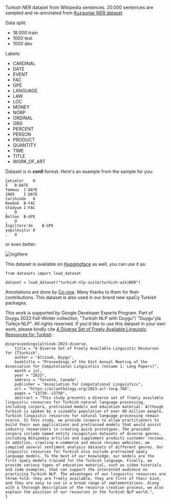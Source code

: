 Turkish NER dataset from Wikipedia sentences. 20.000 sentences are sampled and re-annotated from [Kuzgunlar NER dataset](https://data.mendeley.com/datasets/cdcztymf4k/1).


Data split:

- 18.000 train
- 1000 test
- 1000 dev

Labels:

- CARDINAL
- DATE
- EVENT
- FAC
- GPE
- LANGUAGE
- LAW
- LOC
- MONEY
- NORP
- ORDINAL
- ORG
- PERCENT
- PERSON
- PRODUCT
- QUANTITY
- TIME
- TITLE
- WORK_OF_ART

Dataset is in **conll** format. Here's an example from the sample for you:

```
Çekimler	O
5	B-DATE
Temmuz	I-DATE
2005	I-DATE
tarihinde	O
Reebok	B-FAC
Stadyum	I-FAC
,	O
Bolton	B-GPE
,	O
İngiltere'de	B-GPE
yapılmıştır	O
.	O
```
or even better:

![ingiltere](https://github.com/turkish-nlp-suite/Turkish-Wiki-NER-Dataset/assets/8277232/f130a1e9-a3e7-40b9-8204-4917d89607b8)

This dataset is available on [Huggingface](https://huggingface.co/datasets/turkish-nlp-suite/turkish-wikiNER) as well, you can use it as:

```
from datasets import load_dataset

dataset = load_dataset("turkish-nlp-suite/turkish-wikiNER")
```


Annotations are done by [Co-one](https://co-one.co/). Many thanks to them for their contributions. This dataset is also used in our brand new spaCy Turkish packages.

This work is supported by Google Developer Experts Program.
Part of Duygu 2022 Fall-Winter collection, "Turkish NLP with Duygu"/ "Duygu'yla Türkçe NLP". All rights reserved. If you'd like to use this dataset in your own work, please kindly cite [A Diverse Set of Freely Available Linguistic Resources for Turkish](https://aclanthology.org/2023.acl-long.768/) :

```
@inproceedings{altinok-2023-diverse,
    title = "A Diverse Set of Freely Available Linguistic Resources for {T}urkish",
    author = "Altinok, Duygu",
    booktitle = "Proceedings of the 61st Annual Meeting of the Association for Computational Linguistics (Volume 1: Long Papers)",
    month = jul,
    year = "2023",
    address = "Toronto, Canada",
    publisher = "Association for Computational Linguistics",
    url = "https://aclanthology.org/2023.acl-long.768",
    pages = "13739--13750",
    abstract = "This study presents a diverse set of freely available linguistic resources for Turkish natural language processing, including corpora, pretrained models and education material. Although Turkish is spoken by a sizeable population of over 80 million people, Turkish linguistic resources for natural language processing remain scarce. In this study, we provide corpora to allow practitioners to build their own applications and pretrained models that would assist industry researchers in creating quick prototypes. The provided corpora include named entity recognition datasets of diverse genres, including Wikipedia articles and supplement products customer reviews. In addition, crawling e-commerce and movie reviews websites, we compiled several sentiment analysis datasets of different genres. Our linguistic resources for Turkish also include pretrained spaCy language models. To the best of our knowledge, our models are the first spaCy models trained for the Turkish language. Finally, we provide various types of education material, such as video tutorials and code examples, that can support the interested audience on practicing Turkish NLP. The advantages of our linguistic resources are three-fold: they are freely available, they are first of their kind, and they are easy to use in a broad range of implementations. Along with a thorough description of the resource creation process, we also explain the position of our resources in the Turkish NLP world.",
}
```
